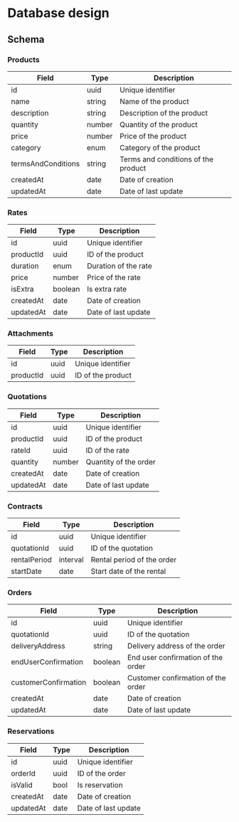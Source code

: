 # Database design

## Schema

### Products

| Field              | Type   | Description                         |
| ------------------ | ------ | ----------------------------------- |
| id                 | uuid   | Unique identifier                   |
| name               | string | Name of the product                 |
| description        | string | Description of the product          |
| quantity           | number | Quantity of the product             |
| price              | number | Price of the product                |
| category           | enum   | Category of the product             |
| termsAndConditions | string | Terms and conditions of the product |
| createdAt          | date   | Date of creation                    |
| updatedAt          | date   | Date of last update                 |

### Rates

| Field     | Type    | Description          |
| --------- | ------- | -------------------- |
| id        | uuid    | Unique identifier    |
| productId | uuid    | ID of the product    |
| duration  | enum    | Duration of the rate |
| price     | number  | Price of the rate    |
| isExtra   | boolean | Is extra rate        |
| createdAt | date    | Date of creation     |
| updatedAt | date    | Date of last update  |

### Attachments

| Field     | Type | Description       |
| --------- | ---- | ----------------- |
| id        | uuid | Unique identifier |
| productId | uuid | ID of the product |

### Quotations

| Field     | Type   | Description           |
| --------- | ------ | --------------------- |
| id        | uuid   | Unique identifier     |
| productId | uuid   | ID of the product     |
| rateId    | uuid   | ID of the rate        |
| quantity  | number | Quantity of the order |
| createdAt | date   | Date of creation      |
| updatedAt | date   | Date of last update   |

### Contracts

| Field        | Type     | Description                |
| ------------ | -------- | -------------------------- |
| id           | uuid     | Unique identifier          |
| quotationId  | uuid     | ID of the quotation        |
| rentalPeriod | interval | Rental period of the order |
| startDate    | date     | Start date of the rental   |

### Orders

| Field                | Type    | Description                        |
| -------------------- | ------- | ---------------------------------- |
| id                   | uuid    | Unique identifier                  |
| quotationId          | uuid    | ID of the quotation                |
| deliveryAddress      | string  | Delivery address of the order      |
| endUserConfirmation  | boolean | End user confirmation of the order |
| customerConfirmation | boolean | Customer confirmation of the order |
| createdAt            | date    | Date of creation                   |
| updatedAt            | date    | Date of last update                |

### Reservations

| Field     | Type | Description         |
| --------- | ---- | ------------------- |
| id        | uuid | Unique identifier   |
| orderId   | uuid | ID of the order     |
| isValid   | bool | Is reservation      |
| createdAt | date | Date of creation    |
| updatedAt | date | Date of last update |

